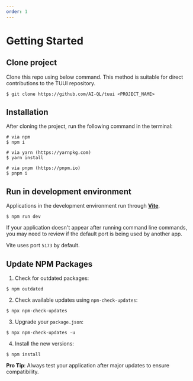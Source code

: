 ```yaml
---
order: 1
---
```


# Getting Started

## Clone project

Clone this repo using below command. This method is suitable for direct contributions to the TUUI repository.

```shell
$ git clone https://github.com/AI-QL/tuui <PROJECT_NAME>
```

## Installation

After cloning the project, run the following command in the terminal:

```shell
# via npm
$ npm i

# via yarn (https://yarnpkg.com)
$ yarn install

# via pnpm (https://pnpm.io)
$ pnpm i
```

## Run in development environment

Applications in the development environment run through **[Vite](https://vitejs.dev)**.

```shell
$ npm run dev
```

If your application doesn't appear after running command line commands, you may need to review if the default port is being used by another app.

Vite uses port `5173` by default.

## Update NPM Packages

1. Check for outdated packages:

```shell
$ npm outdated
```

2. Check available updates using `npm-check-updates`:
```shell
$ npx npm-check-updates
```

3. Upgrade your `package.json`:

```shell
$ npx npm-check-updates -u
```

4. Install the new versions:
```shell
$ npm install
```

**Pro Tip**: Always test your application after major updates to ensure compatibility.

